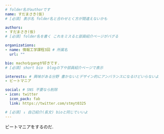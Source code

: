 ```yaml
---
# folder名がauthorです
name: すだまさき(仮)
# [必須] 表示名 folder名と合わせとく方が間違えないかも

authors:
- すだまさき(仮)
# [必須] folder名を書く これをミスると部員紹介ページがバグる

organizations:
- name: 情報工学課程3回 # 所属名
  url: ""

bio: machoなgangが好きです.
# [必須] short bio  blogの下や部員紹介ページで表示

interests: # 興味がある分野 書かないとデザイン的にアンバランスになるけどいらないよなぁ
- ビートマニア

social: # SNS 不要なら削除
- icon: twitter
  icon_pack: fab
  link: https://twitter.com/stmyt0325

# [必須] ↓ 自己紹介(長文) bioと同じでいいよ
---
```

ビートマニアをするのだ.
